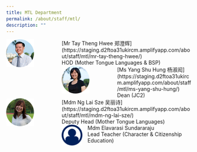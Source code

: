 ```yaml
---
title: MTL Department
permalink: /about/staff/mtl/
description: ""
---
```

<div>  
<div style="float: left">  
<img src="/images/HOD-Tay-Theng-Hwee_s2.jpg" 
    style="width:50%">
</div>  
<div></div>  
</div>	
[Mr Tay Theng Hwee 郑澄辉](https://staging.d2ftoa31ukircm.amplifyapp.com/about/staff/mtl/mr-tay-theng-hwee/) <br>
HOD (Mother Tongue Languages & BSP)

<div>  
<div style="float: left">  
<img src="/images/MTL-Yang-Shu-Hung_s.jpg" 
    style="width:50%">
</div>  
<div></div>  
</div>	
[Ms Yang Shu Hung 杨淑闳](https://staging.d2ftoa31ukircm.amplifyapp.com/about/staff/mtl/ms-yang-shu-hung/) <br>
Dean (JC2)

<div>  
<div style="float: left">  
<img src="/images/MTL-Ng-Lai-Sze_s.jpg" 
    style="width:50%">
</div>  
<div></div>  
</div>	
[Mdm Ng Lai Sze 吴丽诗](https://staging.d2ftoa31ukircm.amplifyapp.com/about/staff/mtl/mdm-ng-lai-sze/) <br>
Deputy Head (Mother Tongue Languages)

<div>  
<div style="float: left">  
<img src="/images/Staff-Profile_s.png" 
    style="width:80%">
</div>  
<div></div>  
</div>	
Mdm Elavarasi Sundararaju <br>
Lead Teacher (Character & Citizenship Education)